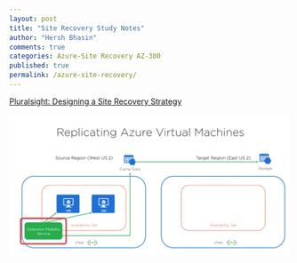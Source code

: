 ```yaml
---
layout: post
title: "Site Recovery Study Notes"
author: "Hersh Bhasin"
comments: true
categories: Azure-Site Recovery AZ-300
published: true
permalink: /azure-site-recovery/
---
```


[Pluralsight: Designing a Site Recovery Strategy](https://app.pluralsight.com/library/courses/microsoft-azure-site-recovery-strategy-designing/table-of-contents)

![site1](../assets/site1.png)